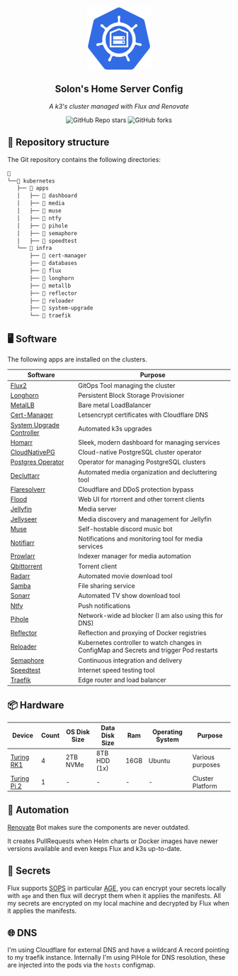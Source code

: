<div align="center">

<img src="https://raw.githubusercontent.com/auricom/home-ops/main/docs/src/assets/logo.png" align="center" width="144px" height="144px"/>

## Solon's Home Server Config

_A k3's cluster managed with Flux and Renovate_

</div>

<div align="center">

![GitHub Repo stars](https://img.shields.io/github/stars/1Solon/Home-Server-Configuration?style=for-the-badge)
![GitHub forks](https://img.shields.io/github/forks/1Solon/Home-Server-Configuration?style=for-the-badge)

</div>

## 📂 Repository structure

The Git repository contains the following directories:

```sh
📁
└──📁 kubernetes
   ├── 📁 apps
   │   ├── 📁 dashboard
   │   ├── 📁 media
   │   ├── 📁 muse
   │   ├── 📁 ntfy
   │   ├── 📁 pihole
   │   ├── 📁 semaphore
   │   ├── 📁 speedtest
   └── 📁 infra
       ├── 📁 cert-manager
       ├── 📁 databases
       ├── 📁 flux
       ├── 📁 longhorn
       ├── 📁 metallb
       ├── 📁 reflector
       ├── 📁 reloader
       ├── 📁 system-upgrade
       └── 📁 traefik
```

## 🖥️ Software

The following apps are installed on the clusters.

| Software                                                                          | Purpose                                                                                  |
| --------------------------------------------------------------------------------- | ---------------------------------------------------------------------------------------- |
| [Flux2](https://fluxcd.io)                                                        | GitOps Tool managing the cluster                                                         |
| [Longhorn](https://longhorn.io)                                                   | Persistent Block Storage Provisioner                                                     |
| [MetalLB](https://metallb.universe.tf)                                            | Bare metal LoadBalancer                                                                  |
| [Cert-Manager](https://cert-manager.io)                                           | Letsencrypt certificates with Cloudflare DNS                                             |
| [System Upgrade Controller](https://github.com/rancher/system-upgrade-controller) | Automated k3s upgrades                                                                   |
| [Homarr](https://github.com/ajnart/homarr)                                        | Sleek, modern dashboard for managing services                                            |
| [CloudNativePG](https://cloudnative-pg.io)                                        | Cloud-native PostgreSQL cluster operator                                                 |
| [Postgres Operator](https://www.postgresql.org)                                   | Operator for managing PostgreSQL clusters                                                |
| [Decluttarr](https://github.com/decluttarr/decluttarr)                            | Automated media organization and decluttering tool                                       |
| [Flaresolverr](https://github.com/FlareSolverr/FlareSolverr)                      | Cloudflare and DDoS protection bypass                                                    |
| [Flood](https://github.com/jfurrow/flood)                                         | Web UI for rtorrent and other torrent clients                                            |
| [Jellyfin](https://jellyfin.org)                                                  | Media server                                                                             |
| [Jellyseer](https://github.com/Fallenbagel/jellyseerr)                            | Media discovery and management for Jellyfin                                              |
| [Muse](https://github.com/codetheweb/muse)                                        | Self-hostable discord music bot                                                          |
| [Notifiarr](https://notifiarr.wiki)                                               | Notifications and monitoring tool for media services                                     |
| [Prowlarr](https://github.com/Prowlarr/Prowlarr)                                  | Indexer manager for media automation                                                     |
| [Qbittorrent](https://www.qbittorrent.org)                                        | Torrent client                                                                           |
| [Radarr](https://radarr.video)                                                    | Automated movie download tool                                                            |
| [Samba](https://www.samba.org)                                                    | File sharing service                                                                     |
| [Sonarr](https://sonarr.tv)                                                       | Automated TV show download tool                                                          |
| [Ntfy](https://ntfy.sh)                                                           | Push notifications                                                                       |
| [Pihole](https://pi-hole.net)                                                     | Network-wide ad blocker (I am also using this for DNS)                                   |
| [Reflector](https://github.com/werwolfby/reflector)                               | Reflection and proxying of Docker registries                                             |
| [Reloader](https://github.com/stakater/Reloader)                                  | Kubernetes controller to watch changes in ConfigMap and Secrets and trigger Pod restarts |
| [Semaphore](https://semaphoreci.com)                                              | Continuous integration and delivery                                                      |
| [Speedtest](https://github.com/sivel/speedtest-cli)                               | Internet speed testing tool                                                              |
| [Traefik](https://traefik.io)                                                     | Edge router and load balancer                                                            |

## 📦 Hardware

| Device                                                                     | Count | OS Disk Size | Data Disk Size | Ram  | Operating System | Purpose          |
| -------------------------------------------------------------------------- | ----- | ------------ | -------------- | ---- | ---------------- | ---------------- |
| [Turing RK1](https://turingpi.com/product/turing-rk1/?attribute_ram=16+GB) | 4     | 2TB NVMe     | 8TB HDD (1x)   | 16GB | Ubuntu           | Various purposes |
| [Turing Pi 2](https://turingpi.com/product/turing-pi-2-5/)                 | 1     | -            | -              | -    | -                | Cluster Platform |

## 🤖 Automation

[Renovate](https://www.whitesourcesoftware.com/free-developer-tools/renovate) Bot makes sure the components are never outdated.

It creates PullRequests when Helm charts or Docker images have newer versions available and even keeps Flux and k3s up-to-date.

## 📝 Secrets

Flux supports [SOPS](https://github.com/getsops/sops) in particular [AGE](https://github.com/FiloSottile/age), you can encrypt your secrets locally with `age` and then flux will decrypt them when it applies the manifests. All my secrets are encrypted on my local machine and decrypted by Flux when it applies the manifests.

## 🌐 DNS

I'm using Cloudflare for external DNS and have a wildcard A record pointing to my traefik instance. Internally I'm using PiHole for DNS resolution, these are injected into the pods via the `hosts` configmap.
